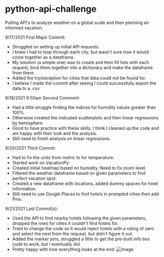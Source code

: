 # python-api-challenge
Pulling API's to analyze weather on a global scale and then planning an informed vacation. 

9/17/2021 First Major Commit:
- Struggled on setting up initial API requests. 
- I knew I had to loop through each city, but wasn't sure how it would come together as a dataframe.
- My solution (a simple one) was to create and then fill lists with each request, bind them together into a dictionary and make the dataframe from there.
- Added the try/exception for cities that data could not be found for.
- I believe I made the commit after seeing I could successfully export the data to a .csv

9/18/2021 9:50am Second Commmit:
- Had a little struggle finding the indices for humidity values greater than 100%.
- Otherwise created the indicated scatterplots and then linear regressions by hemisphere.
- Good to have practice with these skills, I think I cleaned up the code and am happy with their look and the analysis.
- Still need to finish analysis on linear regressions.

9/20/2021 Third Commit:
- Had to fix the units from metric to for temperature.
- Started work on VacationPy:
- Created initial heatmap based on humidity. Need to fix zoom level.
- Filtered the weather dataframe based on given parameters to find perfect vacation spot.
- Created a new dataframe with locations, added dummy spaces for hotel information.
- Still need to use Google Places to find hotels in prompted cities then add Pins.

9/21/2021 Last Commit(s):
- Used the API to find nearby hotels following the given parameters, dropped the rows for cities it couldn't find hotels for.
- Tried to change the code so it would reject hotels with a rating of zero and select the next from the request, but didn't figure it out.
- Added the marker pins, struggled a little to get the pre-built info box code to work, but I eventually did.
- Pretty happy with how everything looks at the end:
![image](https://user-images.githubusercontent.com/87144190/134331544-ee2d707c-c100-49c4-beb3-687071cbd13c.png)
